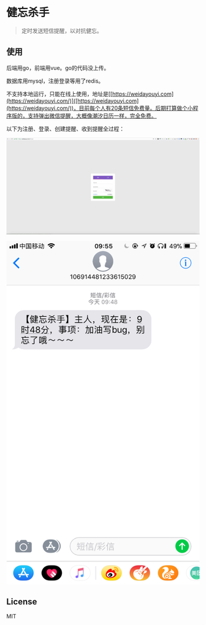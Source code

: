 # 健忘杀手

> 定时发送短信提醒，以对抗健忘。

## 使用

后端用go，前端用vue。go的代码没上传。

数据库用mysql，注册登录等用了redis。

不支持本地运行，只能在线上使用，地址是[[https://weidayouyi.com](https://weidayouyi.com/)]([https://weidayouyi.com](https://weidayouyi.com/))，目前每个人有20条短信免费量。后期打算做个小程序版的，支持弹出微信提醒，大概像潮汐日历一样，完全免费。

以下为注册、登录、创建提醒、收到提醒全过程：

![](https://github.com/hongmaoxiao/forgetfulness/blob/master/doc/forget.gif)

![](https://github.com/hongmaoxiao/forgetfulness/blob/master/doc/message.png)

## License

MIT
